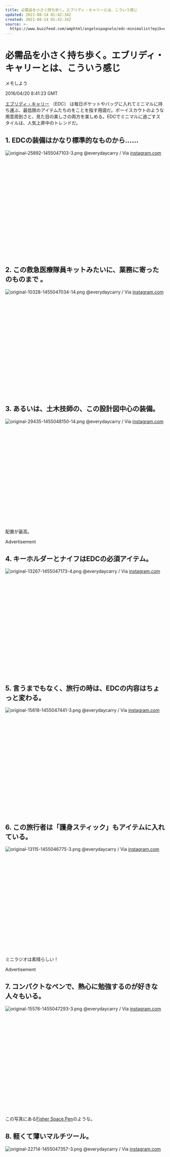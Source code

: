 ```yaml
---
title: 必需品を小さく持ち歩く。エブリディ・キャリーとは、こういう感じ
updated: 2021-08-14 01:42:34Z
created: 2021-08-14 01:42:34Z
source: >-
  https://www.buzzfeed.com/amphtml/angelospagnolo/edc-minimalist?epik=dj0yJnU9RE1oWkdQU19vNnZtN3RQM3VEUWppQ3dnSzk1cEthdXgmcD0wJm49Ry1heHliLWVmRThyNGtHWXoyenp2dyZ0PUFBQUFBR0VYSHow
---
```


#  必需品を小さく持ち歩く。エブリディ・キャリーとは、こういう感じ

メモしよう

   2016/04/20 8:41:23 GMT

[エブリディ・キャリー](http://everydaycarry.com/posts/5827/what-is-edc-the-beginners-guide-to-everyday-carry) （EDC） は毎日ポケットやバッグに入れてミニマルに持ち運ぶ、最低限のアイテムたちのをことを指す用語だ。ボーイスカウトのような用意周到さと、見た目の美しさの両方を楽しめる。EDCでミニマルに過ごすスタイルは、人気上昇中のトレンドだ。

## 1. EDCの装備はかなり標準的なものから……

![original-25892-1455047103-3.png](../_resources/original-25892-1455047103-3.png)
@everydaycarry / Via [instagram.com](https://www.instagram.com/p/BBkKmD3KWmj/)

![](data:image/svg+xml,%3csvg%20xmlns='http://www.w3.org/2000/svg'%3e%20%3ctitle%3eShare%20on%20Facebook%3c/title%3e%20Share%20on%20Facebook%20%3c/svg%3e)![](data:image/svg+xml,%3csvg%20xmlns='http://www.w3.org/2000/svg'%3e%20%3ctitle%3eShare%20on%20Pinterest%3c/title%3e%20Share%20on%20Pinterest%20%3c/svg%3e)

## 2. この救急医療隊員キットみたいに、業務に寄ったのものまで 。

![original-10328-1455047034-14.png](../_resources/original-10328-1455047034-14.png)
@everydaycarry / Via [instagram.com](https://www.instagram.com/p/BBdy9SpqWh_/)

![](data:image/svg+xml,%3csvg%20xmlns='http://www.w3.org/2000/svg'%3e%20%3ctitle%3eShare%20on%20Facebook%3c/title%3e%20Share%20on%20Facebook%20%3c/svg%3e)![](data:image/svg+xml,%3csvg%20xmlns='http://www.w3.org/2000/svg'%3e%20%3ctitle%3eShare%20on%20Pinterest%3c/title%3e%20Share%20on%20Pinterest%20%3c/svg%3e)

## 3. あるいは、土木技師の、この設計図中心の装備。

![original-29435-1455048150-14.png](../_resources/original-29435-1455048150-14.png)
@everydaycarry / Via [instagram.com](https://www.instagram.com/p/9sEXolKWtt/)

![](data:image/svg+xml,%3csvg%20xmlns='http://www.w3.org/2000/svg'%3e%20%3ctitle%3eShare%20on%20Facebook%3c/title%3e%20Share%20on%20Facebook%20%3c/svg%3e)![](data:image/svg+xml,%3csvg%20xmlns='http://www.w3.org/2000/svg'%3e%20%3ctitle%3eShare%20on%20Pinterest%3c/title%3e%20Share%20on%20Pinterest%20%3c/svg%3e)

配置が最高。

Advertisement

## 4. キーホルダーとナイフはEDCの必須アイテム。

![original-13267-1455047173-4.png](../_resources/original-13267-1455047173-4.png)
@everydaycarry / Via [instagram.com](https://www.instagram.com/p/BAz4YUpqWiR/)

![](data:image/svg+xml,%3csvg%20xmlns='http://www.w3.org/2000/svg'%3e%20%3ctitle%3eShare%20on%20Facebook%3c/title%3e%20Share%20on%20Facebook%20%3c/svg%3e)![](data:image/svg+xml,%3csvg%20xmlns='http://www.w3.org/2000/svg'%3e%20%3ctitle%3eShare%20on%20Pinterest%3c/title%3e%20Share%20on%20Pinterest%20%3c/svg%3e)

## 5. 言うまでもなく、旅行の時は、EDCの内容はちょっと変わる。

![original-15618-1455047441-3.png](../_resources/original-15618-1455047441-3.png)
@everydaycarry / Via [instagram.com](https://www.instagram.com/p/_zfKckKWkc/)

![](data:image/svg+xml,%3csvg%20xmlns='http://www.w3.org/2000/svg'%3e%20%3ctitle%3eShare%20on%20Facebook%3c/title%3e%20Share%20on%20Facebook%20%3c/svg%3e)![](data:image/svg+xml,%3csvg%20xmlns='http://www.w3.org/2000/svg'%3e%20%3ctitle%3eShare%20on%20Pinterest%3c/title%3e%20Share%20on%20Pinterest%20%3c/svg%3e)

## 6. この旅行者は「護身スティック」もアイテムに入れている。

![original-13115-1455046775-3.png](../_resources/original-13115-1455046775-3.png)
@everydaycarry / Via [instagram.com](https://www.instagram.com/p/9D-FhVKWmY/)

![](data:image/svg+xml,%3csvg%20xmlns='http://www.w3.org/2000/svg'%3e%20%3ctitle%3eShare%20on%20Facebook%3c/title%3e%20Share%20on%20Facebook%20%3c/svg%3e)![](data:image/svg+xml,%3csvg%20xmlns='http://www.w3.org/2000/svg'%3e%20%3ctitle%3eShare%20on%20Pinterest%3c/title%3e%20Share%20on%20Pinterest%20%3c/svg%3e)

ミニラジオは素晴らしい！

Advertisement

## 7. コンパクトなペンで、熱心に勉強するのが好きな人々もいる。

![original-15576-1455047293-3.png](../_resources/original-15576-1455047293-3.png)
@everydaycarry / Via [instagram.com](https://www.instagram.com/p/BAmqvjEqWo9/)

![](data:image/svg+xml,%3csvg%20xmlns='http://www.w3.org/2000/svg'%3e%20%3ctitle%3eShare%20on%20Facebook%3c/title%3e%20Share%20on%20Facebook%20%3c/svg%3e)![](data:image/svg+xml,%3csvg%20xmlns='http://www.w3.org/2000/svg'%3e%20%3ctitle%3eShare%20on%20Pinterest%3c/title%3e%20Share%20on%20Pinterest%20%3c/svg%3e)

この写真にある[Fisher Space Pen](http://www.spacepen.com/)のような。

## 8. 軽くて薄いマルチツール。

![original-22714-1455047357-3.png](../_resources/original-22714-1455047357-3.png)
@everydaycarry / Via [instagram.com](https://www.instagram.com/p/BASuzfgqWo_/)

![](data:image/svg+xml,%3csvg%20xmlns='http://www.w3.org/2000/svg'%3e%20%3ctitle%3eShare%20on%20Facebook%3c/title%3e%20Share%20on%20Facebook%20%3c/svg%3e)![](data:image/svg+xml,%3csvg%20xmlns='http://www.w3.org/2000/svg'%3e%20%3ctitle%3eShare%20on%20Pinterest%3c/title%3e%20Share%20on%20Pinterest%20%3c/svg%3e)

## 9. 近距離用の懐中電灯に、のめり込む人も。

![original-27298-1455047558-3.png](../_resources/original-27298-1455047558-3.png)
@everydaycarry / Via [instagram.com](https://www.instagram.com/p/_u4RRWKWms/)

![](data:image/svg+xml,%3csvg%20xmlns='http://www.w3.org/2000/svg'%3e%20%3ctitle%3eShare%20on%20Facebook%3c/title%3e%20Share%20on%20Facebook%20%3c/svg%3e)![](data:image/svg+xml,%3csvg%20xmlns='http://www.w3.org/2000/svg'%3e%20%3ctitle%3eShare%20on%20Pinterest%3c/title%3e%20Share%20on%20Pinterest%20%3c/svg%3e)

Advertisement

## 10. レトロな感じの装備もある。

![original-25704-1455047619-3.png](../_resources/original-25704-1455047619-3.png)
@everydaycarry / Via [instagram.com](https://www.instagram.com/p/_Fd4m_KWgD/)

![](data:image/svg+xml,%3csvg%20xmlns='http://www.w3.org/2000/svg'%3e%20%3ctitle%3eShare%20on%20Facebook%3c/title%3e%20Share%20on%20Facebook%20%3c/svg%3e)![](data:image/svg+xml,%3csvg%20xmlns='http://www.w3.org/2000/svg'%3e%20%3ctitle%3eShare%20on%20Pinterest%3c/title%3e%20Share%20on%20Pinterest%20%3c/svg%3e)

[Game Boy Micro](https://en.wikipedia.org/wiki/Game_Boy_Micro)を持ち運んでいる。

## 11. もっとアウトドア志向の装備もある。

![original-31402-1455047690-3.png](../_resources/original-31402-1455047690-3.png)
@everydaycarry / Via [instagram.com](https://www.instagram.com/p/-uXprpqWgA/)

![](data:image/svg+xml,%3csvg%20xmlns='http://www.w3.org/2000/svg'%3e%20%3ctitle%3eShare%20on%20Facebook%3c/title%3e%20Share%20on%20Facebook%20%3c/svg%3e)![](data:image/svg+xml,%3csvg%20xmlns='http://www.w3.org/2000/svg'%3e%20%3ctitle%3eShare%20on%20Pinterest%3c/title%3e%20Share%20on%20Pinterest%20%3c/svg%3e)

## 12. 白一色の装備。EDCになくてはならない小型のUSBメモリが入っている。

![original-29023-1455047736-3.png](../_resources/original-29023-1455047736-3.png)
@everydaycarry / Via [instagram.com](https://www.instagram.com/p/-ARG9eqWna/)

![](data:image/svg+xml,%3csvg%20xmlns='http://www.w3.org/2000/svg'%3e%20%3ctitle%3eShare%20on%20Facebook%3c/title%3e%20Share%20on%20Facebook%20%3c/svg%3e)![](data:image/svg+xml,%3csvg%20xmlns='http://www.w3.org/2000/svg'%3e%20%3ctitle%3eShare%20on%20Pinterest%3c/title%3e%20Share%20on%20Pinterest%20%3c/svg%3e)

Advertisement

## 13. 多くの人にとって、より軽いことがEDCの本質。

![original-3664-1455047832-3.png](../_resources/original-3664-1455047832-3.png)
@everydaycarry / Via [instagram.com](https://www.instagram.com/p/9wY_NPqWit/)

![](data:image/svg+xml,%3csvg%20xmlns='http://www.w3.org/2000/svg'%3e%20%3ctitle%3eShare%20on%20Facebook%3c/title%3e%20Share%20on%20Facebook%20%3c/svg%3e)![](data:image/svg+xml,%3csvg%20xmlns='http://www.w3.org/2000/svg'%3e%20%3ctitle%3eShare%20on%20Pinterest%3c/title%3e%20Share%20on%20Pinterest%20%3c/svg%3e)

このZippoは[Silver Piston](http://www.silverpiston.com/)のもの。

## 14. 毎日のセットに、チタニウムのスプーンが必要な人もいる。

![original-29339-1455047908-3.png](../_resources/original-29339-1455047908-3.png)
@everydaycarry / Via [instagram.com](https://www.instagram.com/p/BBag3r7KWpw/)

![](data:image/svg+xml,%3csvg%20xmlns='http://www.w3.org/2000/svg'%3e%20%3ctitle%3eShare%20on%20Facebook%3c/title%3e%20Share%20on%20Facebook%20%3c/svg%3e)![](data:image/svg+xml,%3csvg%20xmlns='http://www.w3.org/2000/svg'%3e%20%3ctitle%3eShare%20on%20Pinterest%3c/title%3e%20Share%20on%20Pinterest%20%3c/svg%3e)

## 15. これは、一番人気があって、値段も手頃なEDCの1つ。

@everydaycarry / Via [instagram.com](https://www.instagram.com/p/BAvGlSDqWnH/)

![](data:image/svg+xml,%3csvg%20xmlns='http://www.w3.org/2000/svg'%3e%20%3ctitle%3eShare%20on%20Facebook%3c/title%3e%20Share%20on%20Facebook%20%3c/svg%3e)![](data:image/svg+xml,%3csvg%20xmlns='http://www.w3.org/2000/svg'%3e%20%3ctitle%3eShare%20on%20Pinterest%3c/title%3e%20Share%20on%20Pinterest%20%3c/svg%3e)

[Gerber Shard](http://www.gerbergear.com/Activity/Everyday/Shard-Keychain-Tool_22-01769) （キーホルダーについている）。

Advertisement

## 16. この装備には、格好いい小さなライトのネックレスが。

@everydaycarry / Via [instagram.com](https://www.instagram.com/p/9UdWfxKWjJ/)

![](data:image/svg+xml,%3csvg%20xmlns='http://www.w3.org/2000/svg'%3e%20%3ctitle%3eShare%20on%20Facebook%3c/title%3e%20Share%20on%20Facebook%20%3c/svg%3e)![](data:image/svg+xml,%3csvg%20xmlns='http://www.w3.org/2000/svg'%3e%20%3ctitle%3eShare%20on%20Pinterest%3c/title%3e%20Share%20on%20Pinterest%20%3c/svg%3e)

革ひもについている[Nebo NanoLite](https://www.nebotools.com/prod_details.php?id=317)のこと。

## 17. EDCとは、要は、多くのものを小さく詰め込むこと。

@everydaycarry / Via [instagram.com](https://www.instagram.com/p/4Z1609qWoJ/)

![](data:image/svg+xml,%3csvg%20xmlns='http://www.w3.org/2000/svg'%3e%20%3ctitle%3eShare%20on%20Facebook%3c/title%3e%20Share%20on%20Facebook%20%3c/svg%3e)![](data:image/svg+xml,%3csvg%20xmlns='http://www.w3.org/2000/svg'%3e%20%3ctitle%3eShare%20on%20Pinterest%3c/title%3e%20Share%20on%20Pinterest%20%3c/svg%3e)